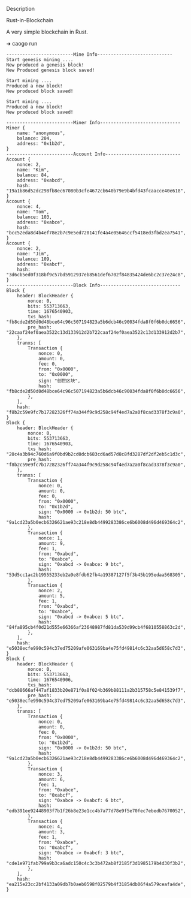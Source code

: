 Description

Rust-in-Blockchain

A very simple blockchain in Rust.

➜ caogo run 

    -------------------------Mine Info----------------------------
    Start genesis mining .... 
    New produced a genesis block!
    New Produced genesis block saved!
    
    Start mining .... 
    Produced a new block!
    New produced block saved!
    
    Start mining .... 
    Produced a new block!
    New produced block saved!
    
    -------------------------Miner Info------------------------------
    Miner {
        name: "anonymous",
        balance: 204,
        address: "0x1b2d",
    }
    -------------------------Account Info----------------------------
    Account {
        nonce: 2,
        name: "Kim",
        balance: 84,
        address: "0xabcd",
        hash: "19a1b86d52dc298fb8ec67080b3cfe4672cb640b79e9b4bfd43fcaacce40e618",
    }
    Account {
        nonce: 4,
        name: "Tom",
        balance: 103,
        address: "0xabce",
        hash: "bcc52eda8d4b4ef78e2b7c9e5ed720141fe4a4e05646ccf5418ed3fbd2ea7541",
    }
    Account {
        nonce: 2,
        name: "Jim",
        balance: 109,
        address: "0xabcf",
        hash: "3d6cb5ed0f318bf9c57bd5912937eb8561def6702f84835424de6bc2c37e24c8",
    }
    -------------------------Block Info------------------------------
    Block {
        header: BlockHeader {
            nonce: 0,
            bits: 553713663,
            time: 1676540903,
            txs_hash: "fb8cde2d50d0d48bce64c96c507194823a5b6dcb46c90034fda8f0f6b0dc6656",
            pre_hash: "22caaf24ef0aea3522c13d133912d2b722caaf24ef0aea3522c13d133912d2b7",
        },
        tranxs: [
            Transaction {
                nonce: 0,
                amount: 0,
                fee: 0,
                from: "0x0000",
                to: "0x0000",
                sign: "创世区块",
                hash: "fb8cde2d50d0d48bce64c96c507194823a5b6dcb46c90034fda8f0f6b0dc6656",
            },
        ],
        hash: "f8b2c59e9fc7b17282326ff74a344f9c9d258c94f4ed7a2a0f8cad3378f3c9a0",
    }
    Block {
        header: BlockHeader {
            nonce: 0,
            bits: 553713663,
            time: 1676540903,
            txs_hash: "20c4a3b94c760d6a9f0bd9b2cd0dcb683cd6ad57d8c8fd3287df2df2eb5c1d3c",
            pre_hash: "f8b2c59e9fc7b17282326ff74a344f9c9d258c94f4ed7a2a0f8cad3378f3c9a0",
        },
        tranxs: [
            Transaction {
                nonce: 0,
                amount: 0,
                fee: 0,
                from: "0x0000",
                to: "0x1b2d",
                sign: "0x0000 -> 0x1b2d: 50 btc",
                hash: "9a1cd23a5b0ecb6326621ae93c218e8db4499283386ce6b6008d496d469364c2",
            },
            Transaction {
                nonce: 1,
                amount: 9,
                fee: 1,
                from: "0xabcd",
                to: "0xabce",
                sign: "0xabcd -> 0xabce: 9 btc",
                hash: "53d5cc1ac2b19555233eb2a9e8fdb62fb4a19387127f5f3b45b195edaa568305",
            },
            Transaction {
                nonce: 2,
                amount: 5,
                fee: 1,
                from: "0xabcd",
                to: "0xabce",
                sign: "0xabcd -> 0xabce: 5 btc",
                hash: "84fa895cb4f0d21d555e66366af23648987fd81da539d99cb4f6810558863c2d",
            },
        ],
        hash: "e5038ecfe990c594c37ed75209afe063169ba4e75fd49814c6c32aa5d658c7d3",
    }
    Block {
        header: BlockHeader {
            nonce: 0,
            bits: 553713663,
            time: 1676540906,
            txs_hash: "dcb88666af447af1833b20e871f0a8f024b369b88111a2b315758c5e841539f7",
            pre_hash: "e5038ecfe990c594c37ed75209afe063169ba4e75fd49814c6c32aa5d658c7d3",
        },
        tranxs: [
            Transaction {
                nonce: 0,
                amount: 0,
                fee: 0,
                from: "0x0000",
                to: "0x1b2d",
                sign: "0x0000 -> 0x1b2d: 50 btc",
                hash: "9a1cd23a5b0ecb6326621ae93c218e8db4499283386ce6b6008d496d469364c2",
            },
            Transaction {
                nonce: 3,
                amount: 6,
                fee: 1,
                from: "0xabce",
                to: "0xabcf",
                sign: "0xabce -> 0xabcf: 6 btc",
                hash: "edb391ee92448903f7b1f26b8e23e1cc4b7a77d78e9f5e70fec7ebedb7670052",
            },
            Transaction {
                nonce: 4,
                amount: 3,
                fee: 1,
                from: "0xabce",
                to: "0xabcf",
                sign: "0xabce -> 0xabcf: 3 btc",
                hash: "cde1e971fab799a9b3ca6adc150c4c3c3b472ab8f2185f3d1985179b4d30f3b2",
            },
        ],
        hash: "ea215e23cc2bf4133a09db7b0aeb0598f02579b4f31854db06f4a579ceafa4de",
    }


